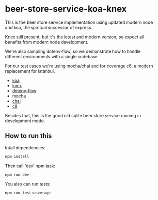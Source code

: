 # beer-store-service-koa-knex

This is the beer store service implementation using updated modern node and koa,
the spiritual successor of express.

Knex still present, but it's the latest and modern version, so expect all
benefits from modern node development.

We're also sampling dotenv-flow, so we demonstrate how to handle different
environments with a single codebase

For our test cases we're using mocha/chai and for coverage c8, a modern
replacement for istanbul.

- [koa](https://koajs.com/)
- [knex](https://knexjs.org/)
- [dotenv-flow](https://github.com/kerimdzhanov/dotenv-flow)
- [mocha](https://mochajs.org/)
- [chai](https://www.chaijs.com/)
- [c8](https://github.com/bcoe/c8)

Besides that, this is the good old sqlite beer store service running in
development mode.

## How to run this

Intall dependencies:

````bash
npm install
````

Then call 'dev' npm task:

````bash
npm run dev
````

You also can run tests:

````bash
npm run test:coverage
````

